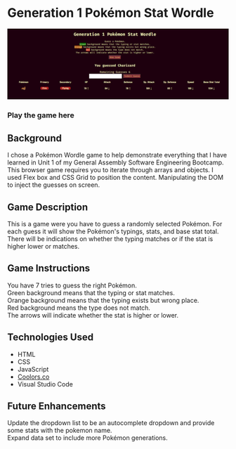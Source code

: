 # Generation 1 Pokémon Stat Wordle

![game picture](./assets/game-picture.png)  

### Play the game here

## Background

I chose a Pokémon Wordle game to help demonstrate everything that I have learned in Unit 1 of my General Assembly Software Engineering Bootcamp. This browser game requires you to iterate through arrays and objects. I used Flex box and CSS Grid to position the content. Manipulating the DOM to inject the guesses on screen.

## Game Description

This is a game were you have to guess a randomly selected Pokémon.
For each guess it will show the Pokémon's typings, stats, and base stat total.
There will be indications on whether the typing matches or if the stat is higher lower or matches.

## Game Instructions

You have 7 tries to guess the right Pokémon.  
Green background means that the typing or stat matches.  
Orange background means that the typing exists but wrong place.  
Red background means the type does not match.  
The arrows will indicate whether the stat is higher or lower.

## Technologies Used

* HTML
* CSS
* JavaScript
* [Coolors.co](https://coolors.co/)
* Visual Studio Code

## Future Enhancements

Update the dropdown list to be an autocomplete dropdown and provide some stats with the pokemon name.  
Expand data set to include more Pokémon generations.